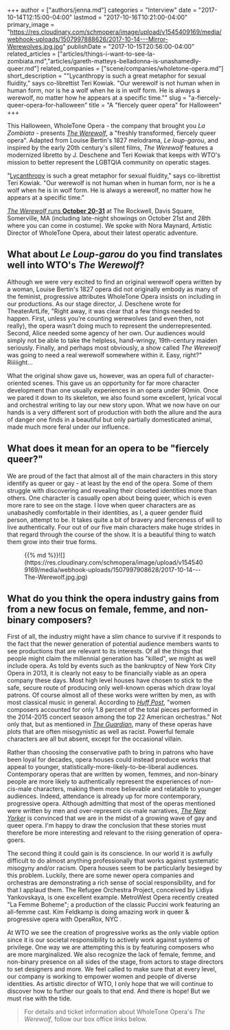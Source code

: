 +++
author = ["authors/jenna.md"]
categories = "Interview"
date = "2017-10-14T12:15:00-04:00"
lastmod = "2017-10-16T10:21:00-04:00"
primary_image = "https://res.cloudinary.com/schmopera/image/upload/v1545409169/media/webhook-uploads/1507997888626/2017-10-14---Mirror-Werewolves.jpg.jpg"
publishDate = "2017-10-15T20:56:00-04:00"
related_articles = ["articles/things-i-want-to-see-la-zombiata.md","articles/gareth-matteys-belladonna-is-unashamedly-queer.md"]
related_companies = ["scene/companies/wholetone-opera.md"]
short_description = "&quot;Lycanthropy is such a great metaphor for sexual fluidity,&quot; says co-librettist Teri Kowiak. &quot;Our werewolf is not human when in human form, nor is he a wolf when he is in wolf form. He is always a werewolf, no matter how he appears at a specific time.&quot;"
slug = "a-fiercely-queer-opera-for-halloween"
title = "A &quot;fiercely queer opera&quot; for Halloween"
+++

This Halloween, WholeTone Opera - the company that brought you *La Zombiata* - presents [*The Werewolf*](https://www.eventbrite.com/e/wholetone-opera-the-rockwell-present-the-werewolf-tickets-36843876025), a "freshly transformed, fiercely queer opera". Adapted from Louise Bertin's 1827 melodrama, *Le loup-garou*, and inspired by the early 20th century's silent films, *The Werewolf* features a modernized libretto by J. Deschene and Teri Kowiak that keeps with WTO's mission to better represent the LGBTQIA community on operatic stages.

"[Lycanthropy](https://en.wikipedia.org/wiki/Clinical_lycanthropy) is such a great metaphor for sexual fluidity," says co-librettist Teri Kowiak. "Our werewolf is not human when in human form, nor is he a wolf when he is in wolf form. He is always a werewolf, no matter how he appears at a specific time."

[*The Werewolf* runs **October 20-31**](https://www.eventbrite.com/e/wholetone-opera-the-rockwell-present-the-werewolf-tickets-36843876025) at The Rockwell, Davis Square, Somerville, MA (including late-night showings on October 21st and 28th where you can come in costume). We spoke with Nora Maynard, Artistic Director of WholeTone Opera, about their latest operatic adventure.

## What about *Le Loup-garou* do you find translates well into WTO's *The Werewolf*?

Although we were very excited to find an original werewolf opera written by a woman, Louise Bertin's 1827 opera did not originally embody as many of the feminist, progressive attributes WholeTone Opera insists on including in our productions. As our stage director, J. Deschene wrote for TheaterArtLife, "Right away, it was clear that a few things needed to happen.  First, unless you’re counting werewolves (and even then, not really), the opera wasn’t doing much to represent the underrepresented.  Second, Alice needed some agency of her own.  Our audiences would simply not be able to take the helpless, hand-wringy, 19th-century maiden seriously.  Finally, and perhaps most obviously, a show called *The Werewolf* was going to need a real werewolf somewhere within it.  Easy, right?" Riiiiight...

 What the original show gave us, however, was an opera full of character-oriented scenes. This gave us an opportunity for far more character development than one usually experiences in an opera under 90min. Once we pared it down to its skeleton, we also found some excellent, lyrical vocal and orchestral writing to lay our new story upon. What we now have on our hands is a very different sort of production with both the allure and the aura of danger one finds in a beautiful but only partially domesticated animal, made much more feral under our influence.

## What does it mean for an opera to be "fiercely queer?"

We are proud of the fact that almost all of the main characters in this story identify as queer or gay - at least by the end of the opera. Some of them struggle with discovering and revealing their closeted identities more than others. One character is casually open about being queer, which is even more rare to see on the stage. I love when queer characters are as unabashedly comfortable in their identities, as I, a queer gender fluid person, attempt to be. It takes quite a bit of bravery and fierceness of will to live authentically. Four out of our five main characters make huge strides in that regard through the course of the show. It is a beautiful thing to watch them grow into their true forms.

<figure data-type="image">{{% md %}}![](https://res.cloudinary.com/schmopera/image/upload/v1545409169/media/webhook-uploads/1507997908628/2017-10-14---The-Werewolf.jpg.jpg)
</figure>

## What do you think the opera industry gains from from a new focus on female, femme, and non-binary composers?

First of all, the industry might have a slim chance to survive if it responds to the fact that the newer generation of potential audience members wants to see productions that are relevant to its interests. Of all the things that people might claim the millennial generation has "killed", we might as well include opera. As told by events such as the bankruptcy of New York City Opera in 2013, it is clearly not easy to be financially viable as an opera company these days. Most high level houses have chosen to stick to the safe, secure route of producing only well-known operas which draw loyal patrons. Of course almost all of these works were written by men, as with most classical music in general. According to [*Huff Post*](https://www.huffingtonpost.com/lydia-kontos/women-in-the-arts-its-tim_b_14522038.html), "women composers accounted for only 1.8 percent of the total pieces performed in the 2014-2015 concert season among the top 22 American orchestras." Not only that, but as mentioned in [*The Guardian*](https://www.theguardian.com/music/2017/sep/14/opera-needs-to-tackle-its-biases-the-future-of-the-industry-depends-on-it?CMP=share_btn_fb), many of these operas have plots that are often misogynistic as well as racist. Powerful female characters are all but absent, except for the occasional villain.  

Rather than choosing the conservative path to bring in patrons who have been loyal for decades, opera houses could instead produce works that appeal to younger, statistically-more-likely-to-be-liberal audiences. Contemporary operas that are written by women, femmes, and non-binary people are more likely to authentically represent the experiences of non-cis-male characters, making them more believable and relatable to younger audiences. Indeed, attendance is already up for more contemporary, progressive opera. Although admitting that most of the operas mentioned were written by men and over-represent cis-male narratives, [*The New Yorker*](https://www.newyorker.com/culture/cultural-comment/the-decline-of-opera-queens-and-the-rise-of-gay-opera) is convinced that we are in the midst of a growing wave of gay and queer opera. I'm happy to draw the conclusion that these stories must therefore be more interesting and relevant to the rising generation of opera-goers. 

The second thing it could gain is its conscience. In our world it is awfully difficult to do almost anything professionally that works against systematic misogyny and/or racism. Opera houses seem to be particularly besieged by this problem. Luckily, there are some newer opera companies and orchestras are demonstrating a rich sense of social responsibility, and for that I applaud them. The Refugee Orchestra Project, conceived by Lidiya Yankovskaya, is one excellent example. MetroWest Opera recently created "La Femme Boheme"; a production of the classic Puccini work featuring an all-femme cast. Kim Feldkamp is doing amazing work in queer & progressive opera with OperaRox, NYC .

At WTO we see the creation of progressive works as the only viable option since it is our societal responsibility to actively work against systems of privilege. One way we are attempting this is by featuring composers who are more marginalized. We also recognize the lack of female, femme, and non-binary presence on all sides of the stage, from actors to stage directors to set designers and more. We feel called to make sure that at every level, our company is working to empower women and people of diverse identities. As artistic director of WTO, I only hope that we will continue to discover how to further our goals to that end. And there is hope! But we must rise with the tide.

>For details and ticket information about WholeTone Opera's *The Werewolf*, follow our box office links below.
